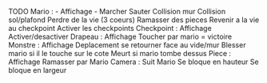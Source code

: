 TODO
	Mario :
		- Affichage
		- Marcher
		Sauter
		Collision mur
		Collision sol/plafond
		Perdre de la vie (3 coeurs)
		Ramasser des pieces
		Revenir a la vie au checkpoint
		Activer les checkpoints
	Checkpoint :
		Affichage
		Activer/desactiver
	Drapeau :
		Affichage
		Toucher par mario = victoire
	Monstre :
		Affichage
		Deplacement
		se retourner face au vide/mur
		Blesser mario si il le touche sur le cote
		Meurt si mario tombe dessus
	Piece :
		Affichage
		Ramasser par Mario
	Camera :
		Suit Mario
		Se bloque en hauteur
		Se bloque en largeur
